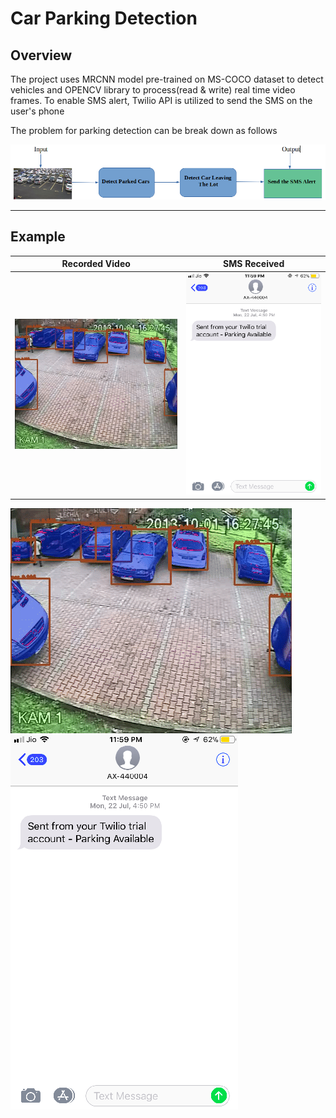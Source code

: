 # Car Parking Detection

## Overview

The project uses MRCNN model pre-trained on MS-COCO dataset to detect vehicles and OPENCV library to process(read & write) real time video frames.
To enable SMS alert, Twilio API is utilized to send the SMS on the user's phone

The problem for parking detection can be break down as follows

![alt text](/img/pipeline.png)
 
 ---
 
 ## Example

Recorded Video     | SMS Received
:-----------------:|:-----------------------:
![](/img/park.gif) | ![alt text](/img/Screenshot%20from%202019-08-07%2002-07-53.png)



![recorded video](/img/park.gif)  ![recieved SMS](/img/Screenshot%20from%202019-08-07%2002-07-53.png)
